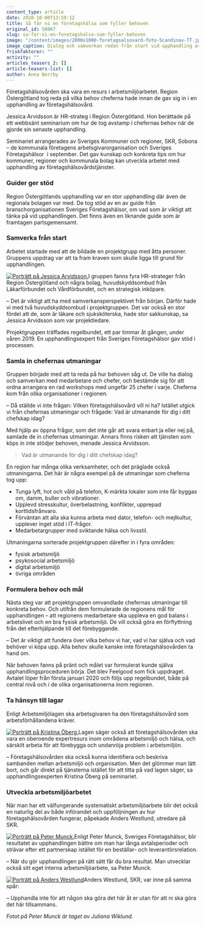 ```yaml
---
content_type: article
date: 2020-10-06T13:59:12
title: Så får ni en företagshälsa som fyller behoven
original_id: 50867
slug: sa-far-ni-en-foretagshalsa-som-fyller-behoven
image: "/content/images/2000x1000-foretagsalsovard-foto-Scandinav-TT.jpg"
image_caption: Dialog och samverkan redan från start vid upphandling av företagshälsovård. Det är receptet för att få en företagshälsovård som fyller behoven, stöttar och arbetar förebyggande.
friskfaktorer: ""
activity: ""
articles_teasers_2: []
article-teasers-list: []
author: Anna Norrby
---
```


Företagshälsovården ska vara en resurs i arbetsmiljöarbetet. Region Östergötland tog reda på vilka behov cheferna hade innan de gav sig in i en upphandling av företagshälsovård.

Jessica Arvidsson är HR-strateg i Region Östergötland. Hon berättade på ett webbsänt seminarium om hur de tog avstamp i chefernas behov när de gjorde sin senaste upphandling.

Seminariet arrangerades av Sveriges Kommuner och regioner, SKR, Sobona – de kommunala företagens arbetsgivarorganisation och Sveriges Företagshälsor  i september. Det gav kunskap och konkreta tips om hur kommuner, regioner och kommunala bolag kan utveckla arbetet med upphandling av företagshälsovårdstjänster.

### Guider ger stöd

Region Östergötlands upphandling var en stor upphandling där även de regionala bolagen var med. De tog stöd av en av guide från branschorganisationen Sveriges Företagshälsor, om vad som är viktigt att tänka på vid upphandlingen. Det finns även en liknande guide som är framtagen partsgemensamt.

### Samverka från start

Arbetet startade med att de bildade en projektgrupp med åtta personer. Gruppens uppdrag var att ta fram kraven som skulle ligga till grund för upphandlingen.

[![Porträtt på Jessica Arvidsson.](https://www.suntarbetsliv.se/wp-content/uploads/2020/10/200x220-jessica-arvidsson.jpg)](https://www.suntarbetsliv.se/wp-content/uploads/2020/10/200x220-jessica-arvidsson.jpg)I gruppen fanns fyra HR-strateger från Region Östergötland och några bolag, huvudskyddsombud från Läkarförbundet och Vårdförbundet, och en strategisk inköpare.

– Det är viktigt att ha med samverkansperspektivet från början. Därför hade vi med två huvudskyddsombud i projektgruppen. Det var också en stor fördel att de, som är läkare och sjuksköterska, hade stor sakkunskap, sa Jessica Arvidsson som var projektledare.

Projektgruppen träffades regelbundet, ett par timmar åt gången, under våren 2019. En upphandlingsexpert från Sveriges Företagshälsor gav stöd i processen.

### Samla in chefernas utmaningar

Gruppen började med att ta reda på hur behoven såg ut. De ville ha dialog och samverkan med medarbetare och chefer, och bestämde sig för att ordna arrangera en rad workshops med ungefär 25 chefer i varje. Cheferna kom från olika organisationer i regionen.

– Då ställde vi inte frågan: Vilken företagshälsovård vill ni ha? Istället utgick vi från chefernas utmaningar och frågade: Vad är utmanande för dig i ditt chefskap idag?

Med hjälp av öppna frågor, som det inte går att svara enbart ja eller nej på, samlade de in chefernas utmaningar. Annars finns risken att tjänsten som köps in inte stödjer behoven, menade Jessica Arvidsson.

> Vad är utmanande för dig i ditt chefskap idag?

En region har många olika verksamheter, och det präglade också utmaningarna. Det här är några exempel på de utmaningar som cheferna tog upp:

- Tunga lyft, hot och våld på telefon, K-märkta lokaler som inte får byggas om, damm, buller och vibrationer.
- Upplevd stresskultur, överbelastning, konflikter, upprepad korttidsfrånvaro.
- Förväntan att alla ska kunna arbeta med dator, telefon- och mejlkultur, upplever inget stöd i IT-frågor.
- Medarbetargrupper med sviktande hälsa och livsstil.

Utmaningarna sorterade projektgruppen därefter in i fyra områden:

- fysisk arbetsmiljö
- psykosocial arbetsmiljö
- digital arbetsmiljö
- övriga områden

### Formulera behov och mål

Nästa steg var att projektgruppen omvandlade chefernas utmaningar till konkreta behov. Och utifrån dem formulerade de regionens mål för upphandlingen – att regionens medarbetare ska uppleva en god balans i arbetslivet och en bra fysisk arbetsmiljö. De vill också göra en förflyttning från det efterhjälpande till det förebyggande.

– Det är viktigt att fundera över vilka behov vi har, vad vi har själva och vad behöver vi köpa upp. Alla behov skulle kanske inte företagshälsovården ta hand om.

När behoven fanns på pränt och målet var formulerat kunde själva upphandlingsproceduren börja. Det blev Feelgood som fick uppdraget. Avtalet löper från första januari 2020 och följs upp regelbundet, både på central nivå och i de olika organisationerna inom regionen.

### Ta hänsyn till lagar

Enligt Arbetsmiljölagen ska arbetsgivaren ha den företagshälsovård som arbetsförhållandena kräver.

[![Porträtt på Kristina Öberg.](https://www.suntarbetsliv.se/wp-content/uploads/2020/10/200x220-kristina-oberg.jpg)](https://www.suntarbetsliv.se/wp-content/uploads/2020/10/200x220-kristina-oberg.jpg)Lagen säger också att företagshälsovården ska vara en oberoende expertresurs inom områdena arbetsmiljö och hälsa, och särskilt arbeta för att förebygga och undanröja problem i arbetsmiljön.

– Företagshälsovården ska också kunna identifiera och beskriva sambanden mellan arbetsmiljö och organisation. Men det glömmer man lätt bort, och går direkt på tjänsterna istället för att titta på vad lagen säger, sa upphandlingsexperten Kristina Öberg på seminariet.

### Utveckla arbetsmiljöarbetet

När man har ett välfungerande systematiskt arbetsmiljöarbete blir det också en naturlig del av både införandet och uppföljningen av hur företagshälsovården fungerar, påpekade Anders Westlund, utredare på SKR.

[![Porträtt på Peter Munck.](https://www.suntarbetsliv.se/wp-content/uploads/2020/10/200x220-peter-munck-foto-juliana-wiklund.jpg)](https://www.suntarbetsliv.se/wp-content/uploads/2020/10/200x220-peter-munck-foto-juliana-wiklund.jpg)Enligt Peter Munck, Sveriges Företagshälsor, blir resultatet av upphandlingen bättre om man har långa avtalsperioder och strävar efter ett partnerskap istället för en beställar- och leverantörsrelation.

– När du gör upphandlingen på rätt sätt får du bra resultat. Man utvecklar också sitt eget interna arbetsmiljöarbete, sa Peter Munck.

[![Porträtt på Anders Westlund](https://www.suntarbetsliv.se/wp-content/uploads/2019/08/200x220-anders-westlund-foto-skl.jpg)](https://www.suntarbetsliv.se/wp-content/uploads/2019/08/200x220-anders-westlund-foto-skl.jpg)Anders Westlund, SKR, var inne på samma spår:

– Upphandla inte för att någon ska göra det här åt er utan för att ni ska göra det här tillsammans.

_Fotot på Peter Munck är taget av Juliana Wiklund._
